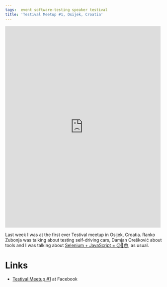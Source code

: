 ```yaml
---
tags:  event software-testing speaker testival
title: 'Testival Meetup #1, Osijek, Croatia'
---
```

<iframe src="https://www.facebook.com/plugins/post.php?href=https%3A%2F%2Fwww.facebook.com%2Fmedia%2Fset%2F%3Fset%3Da.10155820714117290.1073741930.735252289%26type%3D3&width=500" width="500" height="646" style="border:none;overflow:hidden" scrolling="no" frameborder="0" allowTransparency="true"></iframe>

Last week I was at the first ever Testival meetup in Osijek, Croatia. Ranko Zubonja was talking about testing self-driving cars, Damjan Orešković about tools and I was talking about [Selenium + JavaScript = 😕🤔😳](/selenium-javascript), as usual.

# Links

- [Testival Meetup #1](https://www.facebook.com/events/747396928792360) at Facebook
